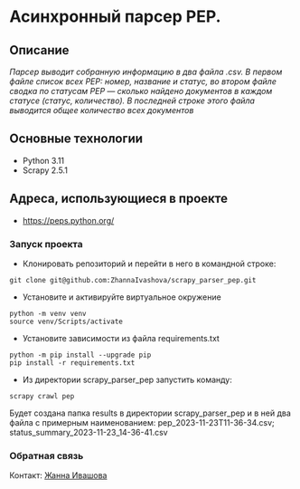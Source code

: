 # Асинхронный парсер PEP.
## Описание
*Парсер выводит собранную информацию в два файла .csv. В первом файле список всех PEP: номер, название и статус, во втором файле сводка по статусам PEP — сколько найдено документов в каждом статусе (статус, количество). В последней строке этого файла выводится общее количество всех документов*
## Основные технологии
- Python 3.11
- Scrapy 2.5.1
## Адреса, использующиеся в проекте
- https://peps.python.org/
### Запуск проекта
- Клонировать репозиторий и перейти в него в командной строке:
```
git clone git@github.com:ZhannaIvashova/scrapy_parser_pep.git
```
- Установите и активируйте виртуальное окружение
```
python -m venv venv
source venv/Scripts/activate
```
- Установите зависимости из файла requirements.txt
```
python -m pip install --upgrade pip
pip install -r requirements.txt
``` 
- Из директории scrapy_parser_pep запустить команду:
```
scrapy crawl pep
```
Будет создана папка results в директории scrapy_parser_pep и в ней два файла c примерным наименованием:
pep_2023-11-23T11-36-34.csv; status_summary_2023-11-23_14-36-41.csv

### Обратная связь
Контакт: [Жанна Ивашова](https://github.com/ZhannaIvashova)